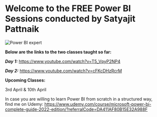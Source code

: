 # Welcome to the FREE Power BI Sessions conducted by Satyajit Pattnaik

![Power BI expert](https://user-images.githubusercontent.com/34673684/160291984-b37a03f1-8f6c-4af0-bb44-0014e4722103.png)

**Below are the links to the two classes taught so far:**

_**Day 1:**_ https://www.youtube.com/watch?v=T5_VpyP2NP4

_**Day 2:**_ https://www.youtube.com/watch?v=cFKcDHzRcrM

**Upcoming Classes:**

3rd April & 10th April

In case you are willing to learn Power BI from scratch in a structured way, find me on Udemy: https://www.udemy.com/course/microsoft-power-bi-complete-guide-2022-edition/?referralCode=DA411AF80B15E32A988F
